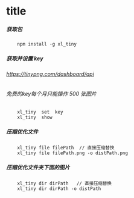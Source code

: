 # title

#####  获取包
```$xslt
    npm install -g xl_tiny
```
#####  获取并设置 key
######  https://tinypng.com/dashboard/api
######  免费的key每个月只能操作 500 张图片
```$xslt
    xl_tiny  set  key
    xl_tiny  show
```

##### 压缩优化文件
```$xslt
    xl_tiny file filePath  // 直接压缩替换
    xl_tiny file filePath.png -o distPath.png
```

##### 压缩优化文件夹下面的图片
```$xslt
    xl_tiny dir dirPath   // 直接压缩替换
    xl_tiny dir dirPath -o distPath
```

















